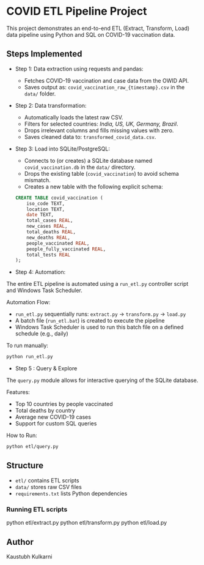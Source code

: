 # COVID ETL Pipeline Project

This project demonstrates an end-to-end ETL (Extract, Transform, Load) data pipeline using Python and SQL on COVID-19 vaccination data.

## Steps Implemented
- Step 1: Data extraction using requests and pandas:
    - Fetches COVID-19 vaccination and case data from the OWID API.
    - Saves output as: `covid_vaccination_raw_{timestamp}.csv` in the `data/` folder.
- Step 2: Data transformation:
    - Automatically loads the latest raw CSV.
    - Filters for selected countries: *India, US, UK, Germany, Brazil*.
    - Drops irrelevant columns and fills missing values with zero.
    - Saves cleaned data to: `transformed_covid_data.csv`.
- Step 3: Load into SQLite/PostgreSQL:
    - Connects to (or creates) a SQLite database named `covid_vaccination.db` in the `data/` directory.
    - Drops the existing table (`covid_vaccination`) to avoid schema mismatch.
    - Creates a new table with the following explicit schema:

  ```sql
  CREATE TABLE covid_vaccination (
      iso_code TEXT,
      location TEXT,
      date TEXT,
      total_cases REAL,
      new_cases REAL,
      total_deaths REAL,
      new_deaths REAL,
      people_vaccinated REAL,
      people_fully_vaccinated REAL,
      total_tests REAL
  );
- Step 4: Automation:

The entire ETL pipeline is automated using a `run_etl.py` controller script and Windows Task Scheduler.

Automation Flow:
- `run_etl.py` sequentially runs: `extract.py` → `transform.py` → `load.py`
- A batch file (`run_etl.bat`) is created to execute the pipeline
- Windows Task Scheduler is used to run this batch file on a defined schedule (e.g., daily)

To run manually:
```bash
python run_etl.py
```

- Step 5 : Query & Explore

The `query.py` module allows for interactive querying of the SQLite database.

Features:
- Top 10 countries by people vaccinated
- Total deaths by country
- Average new COVID-19 cases
- Support for custom SQL queries

How to Run:
```bash
python etl/query.py
```

## Structure
- `etl/` contains ETL scripts
- `data/` stores raw CSV files
- `requirements.txt` lists Python dependencies

### Running ETL scripts
python etl/extract.py
python etl/transform.py
python etl/load.py

## Author
Kaustubh Kulkarni
